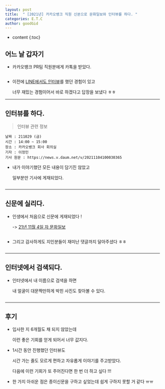 ```yaml
---
layout: post
title:  " [2021년] 카카오뱅크 직원 신분으로 문화일보와 인터뷰를 하다. "
categories: E.T.C
author: goodGid
---
```

* content
{:toc}

## 어느 날 갑자기

* 카카오뱅크 PR팀 직원분에게 카톡을 받았다.

<center><img src="/assets/img/posts/2021-Kakaobank-Interview_1.png" alt="" style="max-width: 100%;"></center>



<center><img src="/assets/img/posts/2021-Kakaobank-Interview_2.png" alt="" style="max-width: 100%;"></center>

<center><img src="/assets/img/posts/2021-Kakaobank-Interview_3.png" alt="" style="max-width: 100%;"></center>

* 이전에 [LINE에서도 인터뷰]({{site.url}}/2020-LINER-Interview/)를 했던 경험이 있고

  너무 재밌는 경험이어서 바로 하겠다고 답장을 보냈다 ㅎㅎ

---

## 인터뷰를 하다.

> 인터뷰 관련 정보

```
날짜 : 211029 (금)
시간 : 14:00 ~ 15:00
장소 : 카카오뱅크 회사 회의실
기자 : 이정민
기사 원문 : https://news.v.daum.net/v/20211104100030365
```

* 내가 이야기했던 모든 내용이 담기진 않았고

  일부분만 기사에 게재되었다.

<center><img src="/assets/img/posts/2021-Kakaobank-Interview_4.png" alt="" style="max-width: 50%;"></center>

<center><img src="/assets/img/posts/2021-Kakaobank-Interview_5.png" alt="" style="max-width: 50%;"></center>

<center><img src="/assets/img/posts/2021-Kakaobank-Interview_6.png" alt="" style="max-width: 50%;"></center>

---

## 신문에 실리다.

* 인생에서 처음으로 신문에 게재되었다 ! 

  -> [21년 11월 4일 자 문화일보](https://news.v.daum.net/v/20211104100030365)

<center><img src="/assets/img/posts/2021-Kakaobank-Interview_7.png" alt="" style="max-width: 100%;"></center>

<center><img src="/assets/img/posts/2021-Kakaobank-Interview_8.png" alt="" style="max-width: 100%;"></center>

* 그리고 감사하게도 지인분들이 재미난 댓글까지 달아주셨다 ㅎㅎ

<center><img src="/assets/img/posts/2021-Kakaobank-Interview_9.png" alt="" style="max-width: 100%;"></center>

---

## 인터넷에서 검색되다.

* 인터넷에서 내 이름으로 검색을 하면

  내 얼굴이 대문짝만하게 박힌 사진도 찾아볼 수 있다.

<center><img src="/assets/img/posts/2021-Kakaobank-Interview_10.png" alt="" style="max-width: 50%;"></center>


---

## 후기

* 입사한 지 6개월도 채 되지 않았는데

  이런 좋은 기회를 얻게 되어서 너무 값지다.

* 1시간 동안 진행했던 인터뷰도

  시간 가는 줄도 모르게 편하고 자유롭게 이야기를 주고받았다.

  다음에 이런 기회가 또 주어진다면 한 번 더 하고 싶다 !!!

* 한 가지 아쉬운 점은 종이신문을 구하고 싶었는데 쉽게 구하지 못할 거 같다 ㅠㅠ